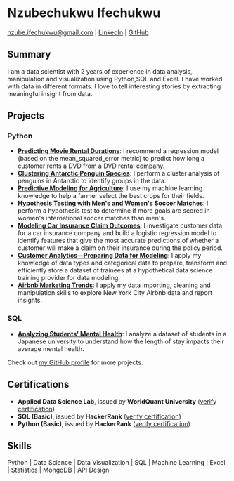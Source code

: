 # Nzubechukwu Ifechukwu

nzube.ifechukwu@gmail.com | [LinkedIn](https://www.linkedin.com/in/nzubeifechukwu/) | [GitHub](https://github.com/nzubeifechukwu)

## Summary

I am a data scientist with 2 years of experience in data analysis, manipulation and visualization using Python,SQL and Excel. I have worked with data in different formats. I love to tell interesting stories by extracting meaningful insight from data.

## Projects

### Python

- **[Predicting Movie Rental Durations](https://github.com/nzubeifechukwu/movie-rental-durations/blob/main/movie-rental-durations.ipynb)**: I recommend a regression model (based on the mean_squared_error metric) to predict how long a customer rents a DVD from a DVD rental company.
- **[Clustering Antarctic Penguin Species](https://github.com/nzubeifechukwu/clustering-antarctic-penguin-species/blob/main/clustering-antarctic-penguins.ipynb)**: I perform a cluster analysis of penguins in Antarctic to identify groups in the data.
- **[Predictive Modeling for Agriculture](https://github.com/nzubeifechukwu/predictive-modeling-agric/blob/main/predictive_modeling_agric.ipynb)**: I use my machine learning knowledge to help a farmer select the best crops for their fields.
- **[Hypothesis Testing with Men's and Women's Soccer Matches](https://github.com/nzubeifechukwu/hypothesis-testing-men-women-soccer/blob/main/hypothesis_testing_soccer.ipynb)**: I perform a hypothesis test to determine if more goals are scored in women's international soccer matches than men's.
- **[Modeling Car Insurance Claim Outcomes](https://github.com/nzubeifechukwu/car-insurance-claim-outcomes)**: I investigate customer data for a car insurance company and build a logistic regression model to identify features that give the most accurate predictions of whether a customer will make a claim on their insurance during the policy period.
- **[Customer Analytics—Preparing Data for Modeling](https://github.com/nzubeifechukwu/customer-analytics)**: I apply my knowledge of data types and categorical data to prepare, transform and efficiently store a dataset of trainees at a hypothetical data science training provider for data modeling.
- **[Airbnb Marketing Trends](https://github.com/nzubeifechukwu/airbnb-market-trends)**: I apply my data importing, cleaning and manipulation skills to explore New York City Airbnb data and report insights.

### SQL

- **[Analyzing Students' Mental Health](https://github.com/nzubeifechukwu/students-mental-health/blob/main/students_mental_health.ipynb)**: I analyze a dataset of students in a Japanese university to understand how the length of stay impacts their average mental health.

Check out [my GitHub profile](https://github.com/nzubeifechukwu) for more projects.

## Certifications

- **Applied Data Science Lab**, issued by **WorldQuant University** ([verify certification](https://www.credly.com/badges/6aee2256-410d-4dae-96ae-033e8d86e8b5))
- **SQL (Basic)**, issued by **HackerRank** ([verify certification](https://www.hackerrank.com/certificates/dd4aff6bf143))
- **Python (Basic)**, issued by **HackerRank** ([verify certification](https://www.hackerrank.com/certificates/5f1f044488c0))

## Skills

Python | Data Science | Data Visualization | SQL | Machine Learning | Excel | Statistics | MongoDB | API Design
